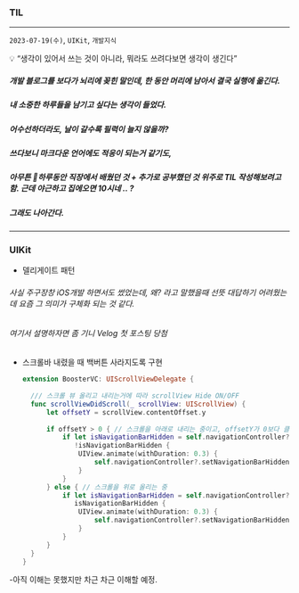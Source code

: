 ### TIL
---
`2023-07-19(수)`, `UIKit`, `개발지식`


<aside>
💡 “생각이 있어서 쓰는 것이 아니라, 뭐라도 쓰려다보면 생각이 생긴다”
</aside>

##### 개발 블로그를 보다가 뇌리에 꽂힌 말인데, 한 동안 머리에 남아서 결국 실행에 옮긴다.
##### 내 소중한 하루들을 남기고 싶다는 생각이 들었다.
##### 어수선하더라도, 날이 갈수록 필력이 늘지 않을까?
##### 쓰다보니 마크다운 언어에도 적응이 되는거 같기도, 
##### 아무튼 하루동안 직장에서 배웠던 것 + 추가로 공부했던 것 위주로 TIL 작성해보려고함. 근데 야근하고 집에오면 10시네 .. ?
##### 그래도 나아간다.
--- 
### UIKit

- 델리게이트 패턴
###### 사실 주구장창 iOS개발 하면서도 썼었는데, 왜? 라고 말했을때 선뜻 대답하기 어려웠는데 요즘 그 의미가 구체화 되는 것 같다.
###### 여기서 설명하자면 좀 기니 Velog 첫 포스팅 당첨

- 스크롤바 내렸을 때 백버튼 사라지도록 구현
  ```swift
  extension BoosterVC: UIScrollViewDelegate {
    
    /// 스크롤 뷰 올리고 내리는거에 따라 scrollView Hide ON/OFF
    func scrollViewDidScroll(_ scrollView: UIScrollView) {
        let offsetY = scrollView.contentOffset.y
        
        if offsetY > 0 { // 스크롤을 아래로 내리는 중이고, offsetY가 0보다 클 때
            if let isNavigationBarHidden = self.navigationController?.isNavigationBarHidden,
               !isNavigationBarHidden {
                UIView.animate(withDuration: 0.3) {
                    self.navigationController?.setNavigationBarHidden(true, animated: true)
                }
            }
        } else { // 스크롤을 위로 올리는 중
            if let isNavigationBarHidden = self.navigationController?.isNavigationBarHidden,
               isNavigationBarHidden {
                UIView.animate(withDuration: 0.3) {
                    self.navigationController?.setNavigationBarHidden(false, animated: true)
                }
            }
        }
    }
  }
  ```
-아직 이해는 못했지만 차근 차근 이해할 예정.
